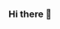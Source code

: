 ### Hi there 👋

<!--
**lylee0/lylee0** is a ✨ _special_ ✨ repository because its `README.md` (this file) appears on your GitHub profile.

Here are some ideas to get you started:

- 🔭 I’m currently working on AIST2602...
- 🌱 I’m currently learning AIST
- 👯 I’m looking to collaborate on nothing...
- 🤔 I’m looking for help with the project
- 💬 Ask me about anything
- 📫 How to reach me: instagram, Facebook
- 😄 Pronouns: She
- ⚡ Fun fact: Anything you would like to know?



